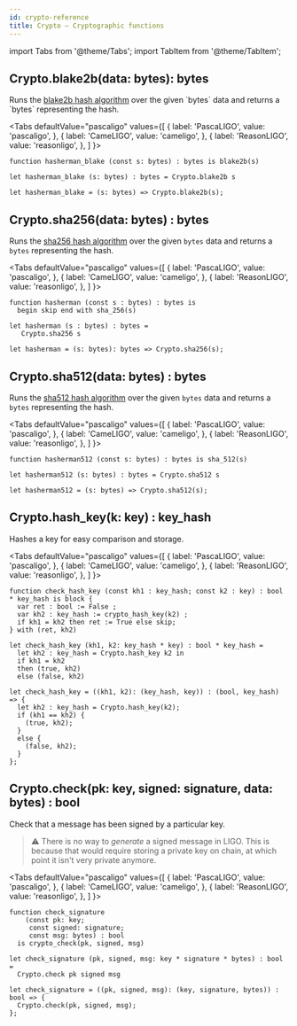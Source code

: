 ```yaml
---
id: crypto-reference
title: Crypto — Cryptographic functions
---
```


import Tabs from '@theme/Tabs';
import TabItem from '@theme/TabItem';

## Crypto.blake2b(data: bytes): bytes

Runs the [blake2b hash algorithm](https://en.wikipedia.org/wiki/BLAKE_(hash_function)#BLAKE2)
over the given `bytes` data and returns a `bytes` representing the hash.

<Tabs
  defaultValue="pascaligo"
  values={[
    { label: 'PascaLIGO', value: 'pascaligo', },
    { label: 'CameLIGO', value: 'cameligo', },
    { label: 'ReasonLIGO', value: 'reasonligo', },
  ]
}>

<TabItem value="pascaligo">

```pascaligo
function hasherman_blake (const s: bytes) : bytes is blake2b(s)
```

</TabItem>
<TabItem value="cameligo">

```cameligo
let hasherman_blake (s: bytes) : bytes = Crypto.blake2b s
```

</TabItem>
<TabItem value="reasonligo">

```reasonligo
let hasherman_blake = (s: bytes) => Crypto.blake2b(s);
```

</TabItem>
</Tabs>

## Crypto.sha256(data: bytes) : bytes

Runs the [sha256 hash algorithm](https://en.wikipedia.org/wiki/SHA-2) over the given
`bytes` data and returns a `bytes` representing the hash.

<Tabs
  defaultValue="pascaligo"
  values={[
    { label: 'PascaLIGO', value: 'pascaligo', },
    { label: 'CameLIGO', value: 'cameligo', },
    { label: 'ReasonLIGO', value: 'reasonligo', },
  ]
}>

<TabItem value="pascaligo">

```pascaligo
function hasherman (const s : bytes) : bytes is
  begin skip end with sha_256(s)
```

</TabItem>
<TabItem value="cameligo">

```cameligo
let hasherman (s : bytes) : bytes =
   Crypto.sha256 s
```

</TabItem>
<TabItem value="reasonligo">

```reasonligo
let hasherman = (s: bytes): bytes => Crypto.sha256(s);
```

</TabItem>
</Tabs>

## Crypto.sha512(data: bytes) : bytes

Runs the [sha512 hash algorithm](https://en.wikipedia.org/wiki/SHA-2) over the given
`bytes` data and returns a `bytes` representing the hash.

<Tabs
  defaultValue="pascaligo"
  values={[
    { label: 'PascaLIGO', value: 'pascaligo', },
    { label: 'CameLIGO', value: 'cameligo', },
    { label: 'ReasonLIGO', value: 'reasonligo', },
  ]
}>

<TabItem value="pascaligo">

```pascaligo
function hasherman512 (const s: bytes) : bytes is sha_512(s)
```

</TabItem>
<TabItem value="cameligo">

```cameligo
let hasherman512 (s: bytes) : bytes = Crypto.sha512 s
```

</TabItem>
<TabItem value="reasonligo">

```reasonligo
let hasherman512 = (s: bytes) => Crypto.sha512(s);
```

</TabItem>
</Tabs>

## Crypto.hash_key(k: key) : key_hash

Hashes a key for easy comparison and storage.

<Tabs
  defaultValue="pascaligo"
  values={[
    { label: 'PascaLIGO', value: 'pascaligo', },
    { label: 'CameLIGO', value: 'cameligo', },
    { label: 'ReasonLIGO', value: 'reasonligo', },
  ]
}>

<TabItem value="pascaligo">

```pascaligo
function check_hash_key (const kh1 : key_hash; const k2 : key) : bool * key_hash is block {
  var ret : bool := False ;
  var kh2 : key_hash := crypto_hash_key(k2) ;
  if kh1 = kh2 then ret := True else skip; 
} with (ret, kh2)
```

</TabItem>
<TabItem value="cameligo">

```cameligo
let check_hash_key (kh1, k2: key_hash * key) : bool * key_hash =
  let kh2 : key_hash = Crypto.hash_key k2 in
  if kh1 = kh2
  then (true, kh2)
  else (false, kh2)
```

</TabItem>
<TabItem value="reasonligo">

```reasonligo
let check_hash_key = ((kh1, k2): (key_hash, key)) : (bool, key_hash) => {
  let kh2 : key_hash = Crypto.hash_key(k2);
  if (kh1 == kh2) {
    (true, kh2);
  }
  else {
    (false, kh2);
  }
};
```

</TabItem>
</Tabs>

## Crypto.check(pk: key, signed: signature, data: bytes) : bool

Check that a message has been signed by a particular key.

> ⚠️ There is no way to *generate* a signed message in LIGO. This is because that would require storing a private key on chain, at which point it isn't very private anymore.

<Tabs
  defaultValue="pascaligo"
  values={[
    { label: 'PascaLIGO', value: 'pascaligo', },
    { label: 'CameLIGO', value: 'cameligo', },
    { label: 'ReasonLIGO', value: 'reasonligo', },
  ]
}>

<TabItem value="pascaligo">

```pascaligo
function check_signature
    (const pk: key;
     const signed: signature;
     const msg: bytes) : bool
  is crypto_check(pk, signed, msg)
```

</TabItem>
<TabItem value="cameligo">

```cameligo
let check_signature (pk, signed, msg: key * signature * bytes) : bool =
  Crypto.check pk signed msg
```

</TabItem>
<TabItem value="reasonligo">

```reasonligo
let check_signature = ((pk, signed, msg): (key, signature, bytes)) : bool => {
  Crypto.check(pk, signed, msg);
};
```

</TabItem>
</Tabs>

